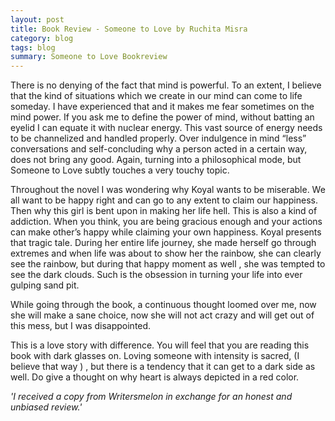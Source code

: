 ```yaml
---
layout: post
title: Book Review - Someone to Love by Ruchita Misra
category: blog
tags: blog
summary: Someone to Love Bookreview
---
```

There is no denying of the fact that mind is powerful. To an extent, I believe that the kind of situations which we create in our mind can come to life someday. I have experienced that and it makes me fear sometimes on the mind power. If you ask me to define the power of mind, without batting an eyelid I can equate it with nuclear energy. This vast source of energy needs to be channelized and handled properly. Over indulgence in mind “less” conversations and self-concluding why a person acted in a certain way, does not bring any good. Again, turning into a philosophical mode, but Someone to Love subtly touches a very touchy topic.

Throughout the novel I was wondering why Koyal wants to be miserable. We all want to be happy right and can go to any extent to claim our happiness. Then why this girl is bent upon in making her life hell. This is also a kind of addiction. When you think, you are being gracious enough and your actions can make other’s happy while claiming your own happiness. Koyal presents that tragic tale. During her entire life journey, she made herself go through extremes and when life was about to show her the rainbow, she can clearly see the rainbow, but during that happy moment as well , she was tempted to see the dark clouds. Such is the obsession in turning your life into ever gulping sand pit.

While going through the book, a continuous thought loomed over me, now she will make a sane choice, now she will not act crazy and will get out of this mess, but I was disappointed.

This is a love story with difference. You will feel that you are reading this book with dark glasses on. Loving someone with intensity is sacred, (I believe that way ) , but there is a tendency that it can get to a dark side as well. Do give a thought on why heart is always depicted in a red color.

*'I received a copy from Writersmelon in exchange for an honest and unbiased review.'*
